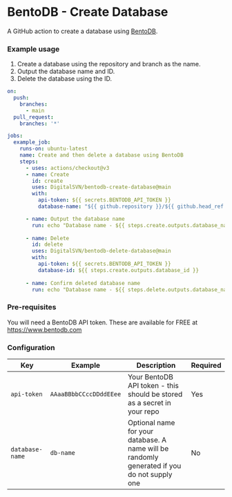 # BentoDB - Create Database

A GitHub action to create a database using [BentoDB](https://bentodb.com).

### Example usage
1. Create a database using the repository and branch as the name.
2. Output the database name and ID.
3. Delete the database using the ID.
```yaml
on:
  push:
    branches:
      - main
  pull_request:
    branches: '*'

jobs:
  example_job:
    runs-on: ubuntu-latest
    name: Create and then delete a database using BentoDB
    steps:
      - uses: actions/checkout@v3
      - name: Create
        id: create
        uses: DigitalSVN/bentodb-create-database@main
        with:
          api-token: ${{ secrets.BENTODB_API_TOKEN }}
          database-name: "${{ github.repository }}/${{ github.head_ref }}"

      - name: Output the database name
        run: echo "Database name - ${{ steps.create.outputs.database_name }}, ID - ${{ steps.create.outputs.database_id }}"
        
      - name: Delete
        id: delete
        uses: DigitalSVN/bentodb-delete-database@main
        with:
          api-token: ${{ secrets.BENTODB_API_TOKEN }}
          database-id: ${{ steps.create.outputs.database_id }}
          
      - name: Confirm deleted database name
        run: echo "Database name - ${{ steps.delete.outputs.database_name }}, ID - ${{ steps.delete.outputs.database_id }}"

```

### Pre-requisites
You will need a BentoDB API token. These are available for FREE at https://www.bentodb.com

### Configuration
| Key             | Example                | Description                                                                                 | Required |
|-----------------|------------------------|---------------------------------------------------------------------------------------------|----------|
| `api-token`     | `AAaaBBbbCCccDDddEEee` | Your BentoDB API token - this should be stored as a secret in your repo                     | Yes      |
| `database-name` | `db-name`              | Optional name for your database. A name will be randomly generated if you do not supply one | No       |